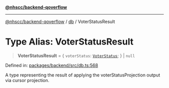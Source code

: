 [**@nhscc/backend-qoverflow**](../../README.md)

***

[@nhscc/backend-qoverflow](../../README.md) / [db](../README.md) / VoterStatusResult

# Type Alias: VoterStatusResult

> **VoterStatusResult** = \{ `voterStatus`: [`VoterStatus`](VoterStatus.md); \} \| `null`

Defined in: [packages/backend/src/db.ts:568](https://github.com/nhscc/qoverflow.api.hscc.bdpa.org/blob/427e25011f0e71265852f81f85026e1290417c2b/packages/backend/src/db.ts#L568)

A type representing the result of applying the voterStatusProjection output
via cursor projection.
